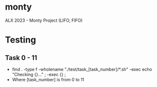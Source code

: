 # monty
ALX 2023 - Monty Project (LIFO, FIFO)
# Testing
## Task 0 - 11
- find . -type f  -wholename "./test/task_[task_number]/*.sh" -exec echo "Checking {}..." \; -exec {} \;
- Where [task_number] is from 0 to 11